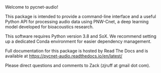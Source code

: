 Welcome to pycnet-audio!

This package is intended to provide a command-line interface and a
useful Python API for processing audio data using PNW-Cnet, a deep
learning model developed for bioacoustics research.

This software requires Python version 3.8 and SoX. We recommend setting
up a dedicated Conda environment for easier dependency management.

Full documentation for this package is hosted by Read The Docs and is 
available at 
https://pycnet-audio.readthedocs.io/en/latest/

Please direct questions and comments to Zack (zjruff at gmail dot com).
